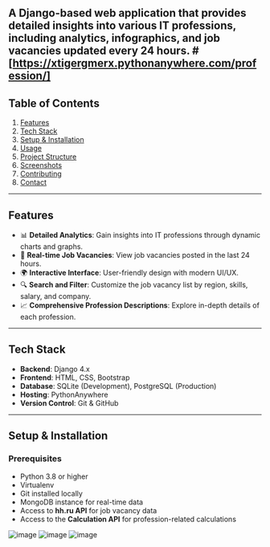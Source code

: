 A Django-based web application that provides detailed insights into various IT professions, including analytics, infographics, and job vacancies updated every 24 hours.
#[https://xtigergmerx.pythonanywhere.com/profession/]
---

## Table of Contents

1. [Features](#features)
2. [Tech Stack](#tech-stack)
3. [Setup & Installation](#setup--installation)
4. [Usage](#usage)
5. [Project Structure](#project-structure)
6. [Screenshots](#screenshots)
7. [Contributing](#contributing)
8. [Contact](#contact)

---

## Features

- 📊 **Detailed Analytics**: Gain insights into IT professions through dynamic charts and graphs.
- 📅 **Real-time Job Vacancies**: View job vacancies posted in the last 24 hours.
- 🌍 **Interactive Interface**: User-friendly design with modern UI/UX.
- 🔍 **Search and Filter**: Customize the job vacancy list by region, skills, salary, and company.
- 📈 **Comprehensive Profession Descriptions**: Explore in-depth details of each profession.

---

## Tech Stack

- **Backend**: Django 4.x
- **Frontend**: HTML, CSS, Bootstrap
- **Database**: SQLite (Development), PostgreSQL (Production)
- **Hosting**: PythonAnywhere
- **Version Control**: Git & GitHub

---

## Setup & Installation

### Prerequisites

- Python 3.8 or higher
- Virtualenv
- Git installed locally
- MongoDB instance for real-time data
- Access to **hh.ru API** for job vacancy data
- Access to the **Calculation API** for profession-related calculations


![image](https://github.com/user-attachments/assets/acc0f76d-1c8f-4d83-92a2-8af54380e441)
![image](https://github.com/user-attachments/assets/0f47b33b-9238-4411-aba2-ea1354dc10d0)
![image](https://github.com/user-attachments/assets/51064c0f-7cb1-4064-ad5f-94a85c0c49a8)

